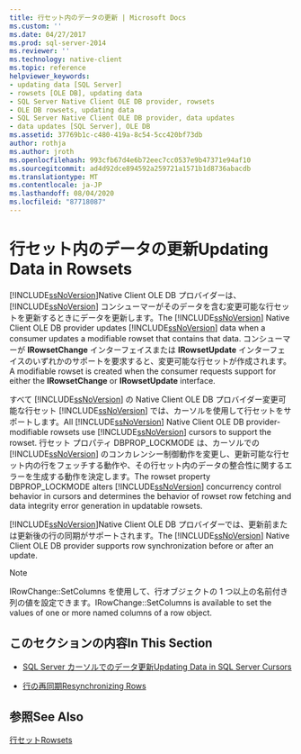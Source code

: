 ```yaml
---
title: 行セット内のデータの更新 | Microsoft Docs
ms.custom: ''
ms.date: 04/27/2017
ms.prod: sql-server-2014
ms.reviewer: ''
ms.technology: native-client
ms.topic: reference
helpviewer_keywords:
- updating data [SQL Server]
- rowsets [OLE DB], updating data
- SQL Server Native Client OLE DB provider, rowsets
- OLE DB rowsets, updating data
- SQL Server Native Client OLE DB provider, data updates
- data updates [SQL Server], OLE DB
ms.assetid: 37769b1c-c480-419a-8c54-5cc420bf73db
author: rothja
ms.author: jroth
ms.openlocfilehash: 993cfb67d4e6b72eec7cc0537e9b47371e94af10
ms.sourcegitcommit: ad4d92dce894592a259721a1571b1d8736abacdb
ms.translationtype: MT
ms.contentlocale: ja-JP
ms.lasthandoff: 08/04/2020
ms.locfileid: "87718087"
---
```

# <a name="updating-data-in-rowsets"></a><span data-ttu-id="46b1d-102">行セット内のデータの更新</span><span class="sxs-lookup"><span data-stu-id="46b1d-102">Updating Data in Rowsets</span></span>
  <span data-ttu-id="46b1d-103">[!INCLUDE[ssNoVersion](../../includes/ssnoversion-md.md)]Native Client OLE DB プロバイダーは、 [!INCLUDE[ssNoVersion](../../includes/ssnoversion-md.md)] コンシューマーがそのデータを含む変更可能な行セットを更新するときにデータを更新します。</span><span class="sxs-lookup"><span data-stu-id="46b1d-103">The [!INCLUDE[ssNoVersion](../../includes/ssnoversion-md.md)] Native Client OLE DB provider updates [!INCLUDE[ssNoVersion](../../includes/ssnoversion-md.md)] data when a consumer updates a modifiable rowset that contains that data.</span></span> <span data-ttu-id="46b1d-104">コンシューマーが **IRowsetChange** インターフェイスまたは **IRowsetUpdate** インターフェイスのいずれかのサポートを要求すると、変更可能な行セットが作成されます。</span><span class="sxs-lookup"><span data-stu-id="46b1d-104">A modifiable rowset is created when the consumer requests support for either the **IRowsetChange** or **IRowsetUpdate** interface.</span></span>  
  
 <span data-ttu-id="46b1d-105">すべて [!INCLUDE[ssNoVersion](../../includes/ssnoversion-md.md)] の Native Client OLE DB プロバイダー変更可能な行セット [!INCLUDE[ssNoVersion](../../includes/ssnoversion-md.md)] では、カーソルを使用して行セットをサポートします。</span><span class="sxs-lookup"><span data-stu-id="46b1d-105">All [!INCLUDE[ssNoVersion](../../includes/ssnoversion-md.md)] Native Client OLE DB provider-modifiable rowsets use [!INCLUDE[ssNoVersion](../../includes/ssnoversion-md.md)] cursors to support the rowset.</span></span> <span data-ttu-id="46b1d-106">行セット プロパティ DBPROP_LOCKMODE は、カーソルでの [!INCLUDE[ssNoVersion](../../includes/ssnoversion-md.md)] のコンカレンシー制御動作を変更し、更新可能な行セット内の行をフェッチする動作や、その行セット内のデータの整合性に関するエラーを生成する動作を決定します。</span><span class="sxs-lookup"><span data-stu-id="46b1d-106">The rowset property DBPROP_LOCKMODE alters [!INCLUDE[ssNoVersion](../../includes/ssnoversion-md.md)] concurrency control behavior in cursors and determines the behavior of rowset row fetching and data integrity error generation in updatable rowsets.</span></span>  
  
 <span data-ttu-id="46b1d-107">[!INCLUDE[ssNoVersion](../../includes/ssnoversion-md.md)]Native Client OLE DB プロバイダーでは、更新前または更新後の行の同期がサポートされます。</span><span class="sxs-lookup"><span data-stu-id="46b1d-107">The [!INCLUDE[ssNoVersion](../../includes/ssnoversion-md.md)] Native Client OLE DB provider supports row synchronization before or after an update.</span></span>  
  
> [!NOTE]  
>  <span data-ttu-id="46b1d-108">IRowChange::SetColumns を使用して、行オブジェクトの 1 つ以上の名前付き列の値を設定できます。</span><span class="sxs-lookup"><span data-stu-id="46b1d-108">IRowChange::SetColumns is available to set the values of one or more named columns of a row object.</span></span>  
  
## <a name="in-this-section"></a><span data-ttu-id="46b1d-109">このセクションの内容</span><span class="sxs-lookup"><span data-stu-id="46b1d-109">In This Section</span></span>  
  
-   [<span data-ttu-id="46b1d-110">SQL Server カーソルでのデータ更新</span><span class="sxs-lookup"><span data-stu-id="46b1d-110">Updating Data in SQL Server Cursors</span></span>](updating-data-in-sql-server-cursors.md)  
  
-   [<span data-ttu-id="46b1d-111">行の再同期</span><span class="sxs-lookup"><span data-stu-id="46b1d-111">Resynchronizing Rows</span></span>](updating-data-in-rowsets-resynchronizing-rows.md)  
  
## <a name="see-also"></a><span data-ttu-id="46b1d-112">参照</span><span class="sxs-lookup"><span data-stu-id="46b1d-112">See Also</span></span>  
 [<span data-ttu-id="46b1d-113">行セット</span><span class="sxs-lookup"><span data-stu-id="46b1d-113">Rowsets</span></span>](rowsets.md)  
  
  

